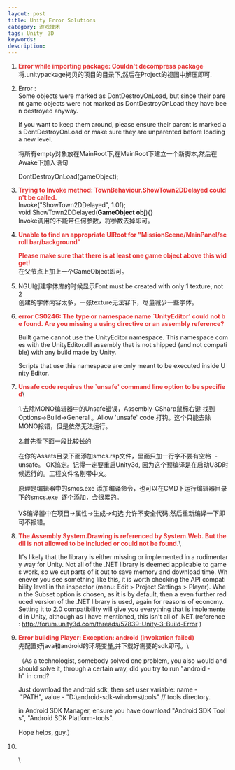```yaml
---
layout: post
title: Unity Error Solutions
category: 游戏技术
tags: Unity　3D
keywords: 
description: 
---
```


1.  **<span
    style="color:#e53333;">Error while importing package: Couldn't decompress package</span>**\
     将.unitypackage拷贝的项目的目录下,然后在Project的视图中解压即可.

2.  Error :
    Some objects were marked as DontDestroyOnLoad, but since their parent game objects were not marked as DontDestroyOnLoad they have been destroyed anyway.

    If you want to keep them around, please ensure their parent is marked as DontDestroyOnLoad or make sure they are unparented before loading a new level.

    将所有empty对象放在MainRoot下,在MainRoot下建立一个新脚本,然后在Awake下加入语句

    DontDestroyOnLoad(gameObject);

3.  **<span
    style="color:#e53333;">Trying to Invoke method: TownBehaviour.ShowTown2DDelayed couldn't be called.</span>**\
     Invoke("ShowTown2DDelayed", 1.0f);\
     void ShowTown2DDelayed(**GameObject obj**){}\
     Invoke调用的不能带任何参数，将参数去掉即可。

4.  **<span
    style="color:#e53333;">Unable to find an appropriate UIRoot for "MissionScene/MainPanel/scroll bar/background"</span>**

    **<span
    style="color:#e53333;">Please make sure that there is at least one game object above this widget!</span>**\
     在父节点上加上一个GameObject即可。

5.  NGUI创建字体库的时候显示Font must be created with only 1 texture,
    not 2\
     创建的字体内容太多，一张texture无法容下，尽量减少一些字体。

6.  **<span
    style="color:#e53333;">error CS0246: The type or namespace name \`UnityEditor' could not be found. Are you missing a using directive or an assembly reference?</span>** 

    Built game cannot use the UnityEditor namespace. This namespace comes with the UnityEditor.dll assembly that is not shipped (and not compatible) with any build made by Unity.

    Scripts that use this namespace are only meant to be executed inside Unity Editor.

7.  **<span
    style="color:#e53333;">Unsafe code requires the \`unsafe' command line option to be specified</span>**\

    1.去除MONO编辑器中的Unsafe错误，Assembly-CSharp鼠标右键 找到Options-\>Build-\>General 。Allow 'unsafe' code 打钩。这个只能去除MONO报错，但是依然无法运行。

    2.首先看下面一段比较长的 

    在你的Assets目录下面添加smcs.rsp文件，里面只加一行字不要有空格  -unsafe。 OK搞定。记得一定要重启Unity3d, 因为这个预编译是在启动U3D时候运行的。工程文件名别带中文。

    原理是编辑器中的smcs.exe 添加编译命令，也可以在CMD下运行编辑器目录下的smcs.exe  逐个添加，会很累的。\
    \
     VS编译器中在项目-\>属性-\>生成-\>勾选
    允许不安全代码,然后重新编译一下即可不报错。

8.  **<span
    style="color:#e53333;">The Assembly System.Drawing is referenced by System.Web. But the dll is not allowed to be included or could not be found.</span>**\

    It's likely that the library is either missing or implemented in a rudimentary way for Unity. Not all of the .NET library is deemed applicable to games work, so we cut parts of it out to save memory and download time. Whenever you see something like this, it is worth checking the API compatibility level in the inspector (menu: Edit \> Project Settings \> Player). When the Subset option is chosen, as it is by default, then a even further reduced version of the .NET library is used, again for reasons of economy. Setting it to 2.0 compatibility will give you everything that is implemented in Unity, although as I have mentioned, this isn't all of .NET.(reference
    : <http://forum.unity3d.com/threads/57839-Unity-3-Build-Error> )

9.  **<span
    style="color:#e53333;">Error building Player: Exception: android (invokation failed)</span>**\
     先配置好java和android的环境变量,并下载好需要的sdk即可。\

    （As a technologist, somebody solved one problem, you also would and should solve it, through a certain way, did you try to run "android -h" in cmd?

    Just download the android sdk, then set user variable: name - "PATH", value - "D:\\android-sdk-windows\\tools" // tools directory.

    in Android SDK Manager, ensure you have download "Android SDK Tools", "Android SDK Platform-tools".

    Hope helps, guy.）

10.  

    \







